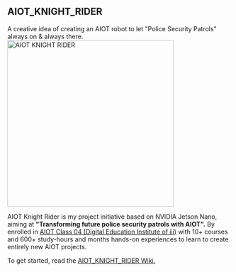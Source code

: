 ## AIOT_KNIGHT_RIDER
A creative idea of creating an AIOT robot to let "Police Security Patrols" always on & always there.
<img src="https://github.com/tsuixc/AIOT_KNIGHT_RIDER/blob/master/wiki/images/AIOT_KR11.jpg" width="375" alt="AIOT KNIGHT RIDER">
  
AIOT Knight Rider is my project initiative based on NVIDIA Jetson Nano, aiming at **"Transforming future police security patrols with AIOT".** By enrolled in [AIOT Class 04 (Digital Education Institute of iii)](https://www.iiiedu.org.tw/aiot/) with 10+ courses and 600+ study-hours and months hands-on experiences to learn to create entirely new AIOT projects.

To get started, read the [AIOT_KNIGHT_RIDER Wiki.](https://github.com/tsuixc/AIOT_KNIGHT_RIDER/wiki)

